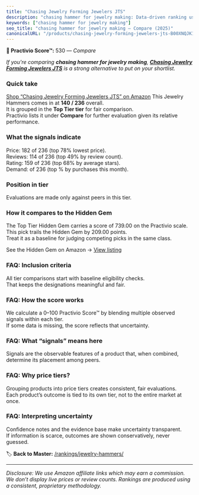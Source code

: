 ```yaml
---
title: "Chasing Jewelry Forming Jewelers JTS"
description: "chasing hammer for jewelry making: Data-driven ranking using the Practivio Score™. Positioned by quality, value, demand, findability, momentum."
keywords: ["chasing hammer for jewelry making"]
seo_title: "chasing hammer for jewelry making — Compare (2025)"
canonicalURL: "/products/chasing-jewelry-forming-jewelers-jts-B00XNQJK18/"
---
```


**🛒 Practivio Score™:** 530 — _Compare_


*If you're comparing **chasing hammer for jewelry making**, **[Chasing Jewelry Forming Jewelers JTS](https://www.amazon.com/dp/B00XNQJK18?tag=practivio-20)** is a strong alternative to put on your shortlist.*
### Quick take
[Shop “Chasing Jewelry Forming Jewelers JTS” on Amazon](https://www.amazon.com/dp/B00XNQJK18?tag=practivio-20)
This Jewelry Hammers comes in at **140 / 236** overall.  
It is grouped in the **Top Tier tier** for fair comparison.  
Practivio lists it under **Compare** for further evaluation given its relative performance.

### What the signals indicate
Price: 182 of 236 (top 78% lowest price).  
Reviews: 114 of 236 (top 49% by review count).  
Rating: 159 of 236 (top 68% by average stars).  
Demand:  of 236 (top % by purchases this month).

### Position in tier
Evaluations are made only against peers in this tier.

### How it compares to the Hidden Gem
The Top Tier Hidden Gem carries a score of 739.00 on the Practivio scale.  
This pick trails the Hidden Gem by 209.00 points.  
Treat it as a baseline for judging competing picks in the same class.  

See the Hidden Gem on Amazon → [View listing](https://www.amazon.com/dp/B082Y7WD59?tag=practivio-20)

### FAQ: Inclusion criteria
All tier comparisons start with baseline eligibility checks.  
That keeps the designations meaningful and fair.

### FAQ: How the score works
We calculate a 0–100 Practivio Score™ by blending multiple observed signals within each tier.  
If some data is missing, the score reflects that uncertainty.

### FAQ: What “signals” means here
Signals are the observable features of a product that, when combined, determine its placement among peers.

### FAQ: Why price tiers?
Grouping products into price tiers creates consistent, fair evaluations.  
Each product’s outcome is tied to its own tier, not to the entire market at once.

### FAQ: Interpreting uncertainty
Confidence notes and the evidence base make uncertainty transparent.  
If information is scarce, outcomes are shown conservatively, never guessed.

<!-- Missing template for Compare/CompareWithinPriceClass -->


🏷️ **Back to Master:** [/rankings/jewelry-hammers/](/rankings/jewelry-hammers/)

---
_Disclosure: We use Amazon affiliate links which may earn a commission. We don’t display live prices or review counts. Rankings are produced using a consistent, proprietary methodology._
